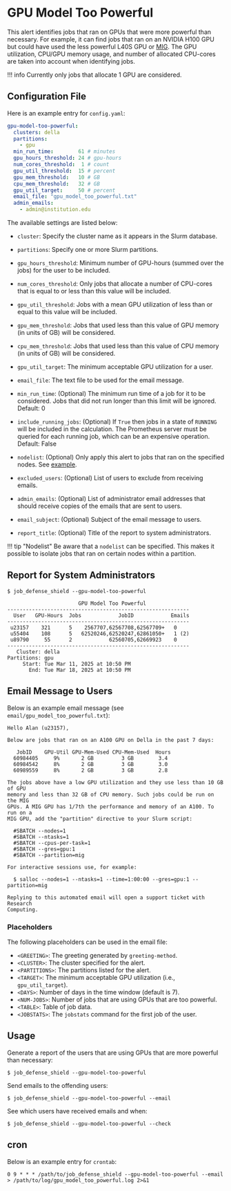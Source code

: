 # GPU Model Too Powerful

This alert identifies jobs that ran on GPUs that were more powerful than necessary.
For example, it can find jobs that ran on an NVIDIA H100 GPU but could have
used the less powerful L40S GPU or [MIG](https://www.nvidia.com/en-us/technologies/multi-instance-gpu/).
The GPU utilization, CPU/GPU memory usage, and number of allocated CPU-cores
are taken into account when identifying jobs.

!!! info
    Currently only jobs that allocate 1 GPU are considered.

## Configuration File

Here is an example entry for `config.yaml`:

```yaml
gpu-model-too-powerful:
  clusters: della
  partitions:
    - gpu
  min_run_time:        61 # minutes
  gpu_hours_threshold: 24 # gpu-hours
  num_cores_threshold:  1 # count
  gpu_util_threshold:  15 # percent
  gpu_mem_threshold:   10 # GB
  cpu_mem_threshold:   32 # GB
  gpu_util_target:     50 # percent
  email_file: "gpu_model_too_powerful.txt"
  admin_emails:
    - admin@institution.edu
```

The available settings are listed below:

- `cluster`: Specify the cluster name as it appears in the Slurm database.

- `partitions`: Specify one or more Slurm partitions.

- `gpu_hours_threshold`: Minimum number of GPU-hours (summed over the jobs) for the user to be included.

- `num_cores_threshold`: Only jobs that allocate a number of CPU-cores that is equal to or less than this value will be included.

- `gpu_util_threshold`:  Jobs with a mean GPU utilization of less than or equal to this value will be included.

- `gpu_mem_threshold`: Jobs that used less than this value of GPU memory (in units of GB) will be considered.

- `cpu_mem_threshold`: Jobs that used less than this value of CPU memory (in units of GB) will be considered.

- `gpu_util_target`: The minimum acceptable GPU utilization for a user.

- `email_file`: The text file to be used for the email message.

- `min_run_time`: (Optional) The minimum run time of a job for it to be considered. Jobs that did not run longer
than this limit will be ignored. Default: 0

- `include_running_jobs`: (Optional) If `True` then jobs in a state of `RUNNING` will be included in the calculation. The Prometheus server must be queried for each running job, which can be an expensive operation. Default: False

- `nodelist`: (Optional) Only apply this alert to jobs that ran on the specified nodes. See [example](../nodelist.md).

- `excluded_users`: (Optional) List of users to exclude from receiving emails.

- `admin_emails`: (Optional) List of administrator email addresses that should receive copies of the emails that are sent to users.

- `email_subject`: (Optional) Subject of the email message to users.

- `report_title`: (Optional) Title of the report to system administrators.

!!! tip "Nodelist"
    Be aware that a `nodelist` can be specified. This makes it possible to isolate jobs that ran on certain nodes within a partition.

## Report for System Administrators

```
$ job_defense_shield --gpu-model-too-powerful

                       GPU Model Too Powerful                       
-----------------------------------------------------------
  User   GPU-Hours  Jobs            JobID            Emails
-----------------------------------------------------------
 u23157    321      5    2567707,62567708,62567709+   0   
 u55404    108      5   62520246,62520247,62861050+   1 (2)
 u89790     55      2            62560705,62669923    0   
-----------------------------------------------------------
   Cluster: della
Partitions: gpu
     Start: Tue Mar 11, 2025 at 10:50 PM
       End: Tue Mar 18, 2025 at 10:50 PM
```

## Email Message to Users

Below is an example email message (see `email/gpu_model_too_powerful.txt`):

```
Hello Alan (u23157),

Below are jobs that ran on an A100 GPU on Della in the past 7 days:

   JobID    GPU-Util GPU-Mem-Used CPU-Mem-Used  Hours
  60984405     9%       2 GB         3 GB        3.4  
  60984542     8%       2 GB         3 GB        3.0  
  60989559     8%       2 GB         3 GB        2.8  

The jobs above have a low GPU utilization and they use less than 10 GB of GPU
memory and less than 32 GB of CPU memory. Such jobs could be run on the MIG
GPUs. A MIG GPU has 1/7th the performance and memory of an A100. To run on a
MIG GPU, add the "partition" directive to your Slurm script:

  #SBATCH --nodes=1
  #SBATCH --ntasks=1
  #SBATCH --cpus-per-task=1
  #SBATCH --gres=gpu:1
  #SBATCH --partition=mig

For interactive sessions use, for example:

  $ salloc --nodes=1 --ntasks=1 --time=1:00:00 --gres=gpu:1 --partition=mig

Replying to this automated email will open a support ticket with Research
Computing.
```

### Placeholders

The following placeholders can be used in the email file:

- `<GREETING>`: The greeting generated by `greeting-method`.
- `<CLUSTER>`: The cluster specified for the alert.
- `<PARTITIONS>`: The partitions listed for the alert.
- `<TARGET>`: The minimum acceptable GPU utilization (i.e., `gpu_util_target`).
- `<DAYS>`: Number of days in the time window (default is 7).
- `<NUM-JOBS>`: Number of jobs that are using GPUs that are too powerful.
- `<TABLE>`: Table of job data.
- `<JOBSTATS>`: The `jobstats` command for the first job of the user.

## Usage

Generate a report of the users that are using GPUs that are more powerful than necessary:

```
$ job_defense_shield --gpu-model-too-powerful
```

Send emails to the offending users:

```
$ job_defense_shield --gpu-model-too-powerful --email
```

See which users have received emails and when:

```
$ job_defense_shield --gpu-model-too-powerful --check
```

## cron

Below is an example entry for `crontab`:

```
0 9 * * * /path/to/job_defense_shield --gpu-model-too-powerful --email > /path/to/log/gpu_model_too_powerful.log 2>&1
```
